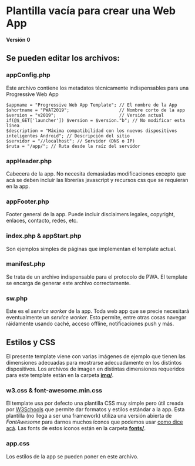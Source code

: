 # Plantilla vacía para crear una Web App
**Versión 0**

## Se pueden editar los archivos:

### appConfig.php

Este archivo contiene los metadatos técnicamente indispensables para una Progressive Web App

    $appname = "Progressive Web App Template"; // El nombre de la App
    $shortname = "PWAT2019";                   // Nombre corto de la app
    $version = "v2019";                        // Versión actual
    if(@$_GET['launcher']) $version = $version."b"; // No modificar esta línea
    $description = "Máxima compatibilidad con los nuevos dispositivos inteligentes Android"; // Descripción del sitio
    $servidor = "//localhost"; // Servidor (DNS o IP)
    $ruta = "/app/"; // Ruta desde la raíz del servidor
    
### appHeader.php

Cabecera de la app. No necesita demasiadas modificaciones excepto que acá se deben incluír las librerías javascript y recursos css que se requieran en la app.

### appFooter.php

Footer general de la app. Puede incluir disclaimers legales, copyright, enlaces, contacto, redes, etc.

### index.php & appStart.php

Son ejemplos simples de páginas que implementan el template actual.

### manifest.php

Se trata de un archivo indispensable para el protocolo de PWA. El template se encarga de generar este archivo correctamente.

### sw.php

Este es el *service worker* de la app. Toda web app que se precie necesitará eventualmente un *service worker*. Esto permite, entre otras cosas navegar ráidamente usando caché, acceso offline, notificaciones push y más.

## Estilos y CSS

El presente template viene con varias imágenes de ejemplo que tienen las dimensiones adecuadas para mostrarse adecuadamente en los distintos dispositivos.
Los archivos de imagen en distintas dimensiones requeridos para este template están en la carpeta **[img/](img/)**.

### w3.css & font-awesome.min.css

El template usa por defecto una plantilla CSS muy simple pero útil creada por [W3Schools](https://www.w3schools.com/w3css/defaulT.asp) que permite dar formatos y estilos estándar a la app. 
Esta plantilla (no llega a ser una framework) utiliza una versión abierta de *FontAwesome* para darnos muchos íconos que podemos usar [como dice acá](https://www.w3schools.com/w3css/w3css_icons.asp).
Las fonts de estos íconos están en la carpeta **[fonts/](fonts/)**.

### app.css

Los estilos de la app se pueden poner en este archivo.
